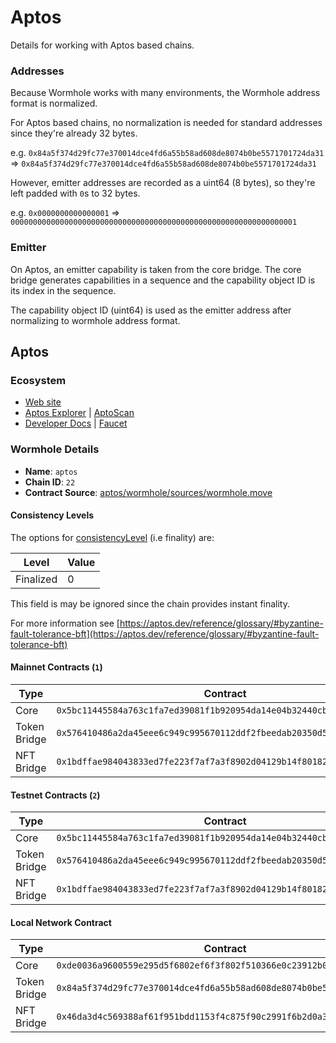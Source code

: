 # Aptos

Details for working with Aptos based chains.

### Addresses

Because Wormhole works with many environments, the Wormhole address format is normalized.

For Aptos based chains, no normalization is needed for standard addresses since they're already 32 bytes.

e.g. `0x84a5f374d29fc77e370014dce4fd6a55b58ad608de8074b0be5571701724da31` => `0x84a5f374d29fc77e370014dce4fd6a55b58ad608de8074b0be5571701724da31`

However, emitter addresses are recorded as a uint64 (8 bytes), so they're left padded with `0`s to 32 bytes.

e.g. `0x0000000000000001` => `0000000000000000000000000000000000000000000000000000000000000001`

### Emitter

On Aptos, an emitter capability is taken from the core bridge. The core bridge generates capabilities in a sequence and the capability object ID is its index in the sequence.

The capability object ID (uint64) is used as the emitter address after normalizing to wormhole address format.

## Aptos

### Ecosystem

* [Web site](https://aptosfoundation.org/)
* [Aptos Explorer](https://explorer.aptoslabs.com/) | [AptoScan](https://aptoscan.com/)
* [Developer Docs](https://aptos.dev/) | [Faucet](https://www.aptosfaucet.com/)

### Wormhole Details

* **Name**: `aptos`
* **Chain ID**: `22`
* **Contract Source**: [aptos/wormhole/sources/wormhole.move](https://github.com/wormhole-foundation/wormhole/blob/main/aptos/wormhole/sources/wormhole.move)

#### Consistency Levels

The options for [consistencyLevel](../../tan-suo-chong-dong-wormhole/core-contracts.md#consistencyLevel) (i.e finality) are:

| Level     | Value |
| --------- | ----- |
| Finalized | 0     |

This field is may be ignored since the chain provides instant finality.

For more information see [https://aptos.dev/reference/glossary/#byzantine-fault-tolerance-bft](https://aptos.dev/reference/glossary/#byzantine-fault-tolerance-bft)

#### Mainnet Contracts (`1`)

| Type         | Contract                                                             |
| ------------ | -------------------------------------------------------------------- |
| Core         | `0x5bc11445584a763c1fa7ed39081f1b920954da14e04b32440cba863d03e19625` |
| Token Bridge | `0x576410486a2da45eee6c949c995670112ddf2fbeedab20350d506328eefc9d4f` |
| NFT Bridge   | `0x1bdffae984043833ed7fe223f7af7a3f8902d04129b14f801823e64827da7130` |

#### Testnet Contracts (`2`)

| Type         | Contract                                                             |
| ------------ | -------------------------------------------------------------------- |
| Core         | `0x5bc11445584a763c1fa7ed39081f1b920954da14e04b32440cba863d03e19625` |
| Token Bridge | `0x576410486a2da45eee6c949c995670112ddf2fbeedab20350d506328eefc9d4f` |
| NFT Bridge   | `0x1bdffae984043833ed7fe223f7af7a3f8902d04129b14f801823e64827da7130` |

#### Local Network Contract

| Type         | Contract                                                             |
| ------------ | -------------------------------------------------------------------- |
| Core         | `0xde0036a9600559e295d5f6802ef6f3f802f510366e0c23912b0655d972166017` |
| Token Bridge | `0x84a5f374d29fc77e370014dce4fd6a55b58ad608de8074b0be5571701724da31` |
| NFT Bridge   | `0x46da3d4c569388af61f951bdd1153f4c875f90c2991f6b2d0a38e2161a40852c` |
